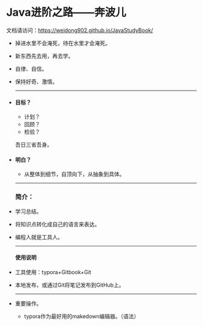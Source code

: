 # Java进阶之路——奔波儿

文档请访问：https://weidong902.github.io/JavaStudyBook/

* 掉进水里不会淹死，待在水里才会淹死。

* 新东西先去用，再去学。

* 自律、自信。

* 保持好奇、激情。

  ***

* #### 目标？

  * 计划？
  * 回顾？
  * 检验？
  
  吾日三省吾身。
  
* #### 明白？

  * 从整体到细节，自顶向下，从抽象到具体。

  ***

  ### 简介：

* 学习总结。

* 将知识点转化成自己的语言来表达。

* 编程人就是工具人。

  ***

  #### 使用说明

* 工具使用：typora+Gitbook+Git

* 本地发布，或通过Git将笔记发布到GitHub上。

  ***

* 重要操作。

  * typora作为最好用的makedown编辑器。（语法）

    







